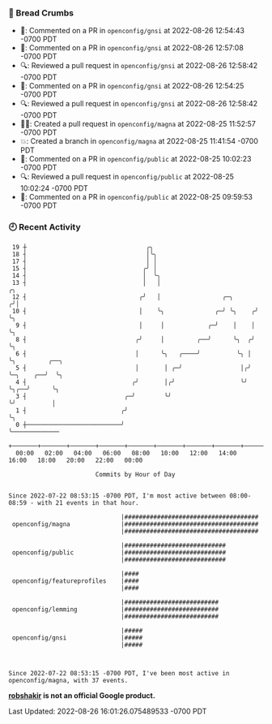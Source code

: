### 🍞 Bread Crumbs

 * 💬: Commented on a PR in  `openconfig/gnsi` at 2022-08-26 12:54:43 -0700 PDT
 * 💬: Commented on a PR in  `openconfig/gnsi` at 2022-08-26 12:57:08 -0700 PDT
 * 🔍: Reviewed a pull request in  `openconfig/gnsi` at 2022-08-26 12:58:42 -0700 PDT
 * 💬: Commented on a PR in  `openconfig/gnsi` at 2022-08-26 12:54:25 -0700 PDT
 * 🔍: Reviewed a pull request in  `openconfig/gnsi` at 2022-08-26 12:58:42 -0700 PDT
 * ✍🏼: Created a pull request in `openconfig/magna` at 2022-08-25 11:52:57 -0700 PDT
 * 💥: Created a branch in `openconfig/magna` at 2022-08-25 11:41:54 -0700 PDT
 * 💬: Commented on a PR in  `openconfig/public` at 2022-08-25 10:02:23 -0700 PDT
 * 🔍: Reviewed a pull request in  `openconfig/public` at 2022-08-25 10:02:24 -0700 PDT
 * 💬: Commented on a PR in  `openconfig/public` at 2022-08-25 09:59:53 -0700 PDT

### 🕘 Recent Activity
```
 19 ┼                                 ╭╮
 18 ┤                                 │╰╮
 17 ┤                                 │ │
 15 ┤                                ╭╯ │
 14 ┤                                │  ╰╮
 13 ┤                                │   │                           ╭╮
 12 ┤                               ╭╯   │                 ╭─╮      ╭╯│
 10 ┤                               │    ╰╮              ╭─╯ ╰╮    ╭╯ ╰╮
  9 ┤                               │     │            ╭─╯    │    │   ╰╮
  8 ┤                              ╭╯     │         ╭──╯      ╰╮  ╭╯    ╰╮
  6 ┤                              │      ╰╮   ╭────╯          ╰╮ │      ╰╮         ╭──╮
  5 ┤                              │       │ ╭─╯                │╭╯       ╰─╮    ╭──╯  ╰╮
  4 ┤                             ╭╯       │╭╯                  ╰╯          ╰╮╭──╯      ╰╮
  3 ┤                           ╭─╯        ╰╯                                ╰╯          │
  1 ┤                          ╭╯                                                        ╰╮
  0 ┼──────────────────────────╯                                                          ╰─────────────
    +───────+───────+───────+───────+───────+───────+───────+───────+───────+───────+───────+───────+────
  00:00   02:00   04:00   06:00   08:00   10:00   12:00   14:00   16:00   18:00   20:00   22:00   00:00   

						Commits by Hour of Day


Since 2022-07-22 08:53:15 -0700 PDT, I'm most active between 08:00-08:59 - with 21 events in that hour.

```



```
                               |#####################################
 openconfig/magna              |#####################################
                               |#####################################

                               |############################
 openconfig/public             |############################
                               |############################

                               |####
 openconfig/featureprofiles    |####
                               |####

                               |##########################
 openconfig/lemming            |##########################
                               |##########################

                               |#####
 openconfig/gnsi               |#####
                               |#####



Since 2022-07-22 08:53:15 -0700 PDT, I've been most active in openconfig/magna, with 37 events.

```
**[robshakir](mailto:robjs@google.com) is not an official Google product.**  


Last Updated: 2022-08-26 16:01:26.075489533 -0700 PDT
